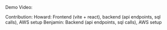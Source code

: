 Demo Video:


Contribution:
Howard: Frontend (vite + react), backend (api endpoints, sql calls), AWS setup
Benjamin: Backend (api endpoints, sql calls), AWS setup


 
 
